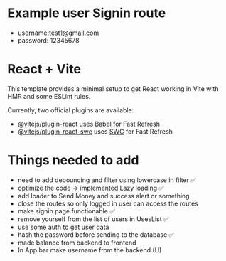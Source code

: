 # Example user Signin route 
- username:test1@gmail.com 
- password: 12345678
# React + Vite

This template provides a minimal setup to get React working in Vite with HMR and some ESLint rules.

Currently, two official plugins are available:

- [@vitejs/plugin-react](https://github.com/vitejs/vite-plugin-react/blob/main/packages/plugin-react/README.md) uses [Babel](https://babeljs.io/) for Fast Refresh
- [@vitejs/plugin-react-swc](https://github.com/vitejs/vite-plugin-react-swc) uses [SWC](https://swc.rs/) for Fast Refresh


# Things needed to add 
- need to add debouncing and filter using lowercase in filter ✅
- optimize the code -> implemented Lazy loading ✅
- add loader to Send Money and success alert or something 
- close the routes so only logged in user can access the routes
- make signin page functionable ✅
- remove yourself from the list of users in UsesList ✅
- use some auth to get user data 
- hash the password before sending to the database ✅
- made balance from backend to frontend 
- In App bar make username from the backend (U)